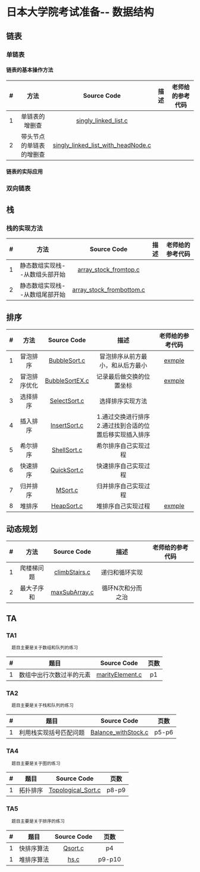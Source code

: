 # 日本大学院考试准备-- 数据结构

## 链表

### 单链表

#### 链表的基本操作方法

| # | 方法 | Source Code | 描述 |老师给的参考代码 |
|:---:|:---:|:---:|:---:|:---:|
| 1 | 单链表的增删查 | [singly_linked_list.c](linklist/singly_linked_list.c)| ||
| 2 | 带头节点的单链表的增删查 | [singly_linked_list_with_headNode.c](linklist/singly_linked_list_with_headNode.c)| ||

#### 链表的实际应用

### 双向链表

## 栈

### 栈的实现方法

| # | 方法 | Source Code | 描述 |老师给的参考代码 |
|:---:|:---:|:---:|:---:|:---:|
| 1 | 静态数组实现栈--从数组头部开始 | [array_stock_fromtop.c](stack/array_stock_fromtop.c)| ||
| 2 | 静态数组实现栈--从数组尾部开始 | [array_stock_frombottom.c](stack/array_stock_frombottom.c)| ||

## 排序

| # | 方法 | Source Code | 描述 |老师给的参考代码 |
|:---:|:---:|:---:|:---:|:---:|
| 1 | 冒泡排序 | [BubbleSort.c](sort/BubbleSort.c)|冒泡排序从前方最小，和从后方最小 |[exmple](sort/BubbleSort_example.c)|
| 2 | 冒泡排序优化 | [BubbleSortEX.c](sort/BubbleSortEX.c)|记录最后做交换的位置坐标 |[exmple](sort/BubbleSortEX_example.c)|
| 3 | 选择排序 | [SelectSort.c](sort/SelectSort.c)|选择排序实现方法||
| 4 | 插入排序 | [InsertSort.c](sort/InsertSort.c)| 1.通过交换进行排序<br/>2.通过找到合适的位置后移实现插入排序||
| 5 | 希尔排序 | [ShellSort.c](sort/ShellSort.c)|希尔排序自己实现过程||
| 6 | 快速排序 | [QuickSort.c](sort/QuickSort.c)|快速排序自己实现过程||
| 7 | 归并排序 | [MSort.c](sort/MSort.c)|归并排序自己实现过程||
| 8 | 堆排序 | [HeapSort.c](sort/HeapSort.c)|堆排序自己实现过程|[exmple](sort/HeapSort_example.c)|

## 动态规划
| # | 方法 | Source Code | 描述 |老师给的参考代码 |
|:---:|:---:|:---:|:---:|:---:|
| 1 | 爬楼梯问题 | [climbStairs.c](dp/climbStairs.c)|递归和循环实现||
| 2 | 最大子序和 | [maxSubArray.c](dp/maxSubArray.c)|循环N次和分而之治 ||

## TA

### TA1

```html
  题目主要是关于数组和队列的练习
```

| # | 题目 | Source Code | 页数|
|:---:|:---:|:---:|:---:|
| 1 | 数组中出行次数过半的元素  | [marityElement.c](TA1/marityElement.c)| p1|

### TA2

```html
  题目主要是关于栈和队列的练习
```

| # | 题目 | Source Code | 页数|
|:---:|:---:|:---:|:---:|
| 1 | 利用栈实现括号匹配问题  | [Balance_withStock.c](TA2/Balance_withStock.c)| p5-p6|

### TA4

```html
  题目主要是关于图的练习
```

| # | 题目 | Source Code | 页数|
|:---:|:---:|:---:|:---:|
| 1 | 拓扑排序  | [Topological_Sort.c](TA4/Topological_Sort.c)| p8-p9|

### TA5

```html
  题目主要是关于排序的练习
```

| # | 题目 | Source Code | 页数|
|:---:|:---:|:---:|:---:|
| 1 | 快排序算法  | [Qsort.c](TA5/Qsort.c)| p4|
| 1 | 堆排序算法  | [hs.c](TA5/hs.c)| p9-p10|
